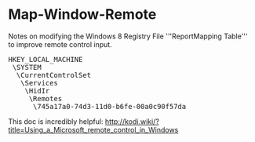 Map-Window-Remote
=================

Notes on modifying the Windows 8 Registry File '''ReportMapping Table''' to improve remote control input.

<pre>
HKEY_LOCAL_MACHINE
 \SYSTEM
  \CurrentControlSet
   \Services
    \HidIr
     \Remotes
      \745a17a0-74d3-11d0-b6fe-00a0c90f57da
</pre>

This doc is incredibly helpful: http://kodi.wiki/?title=Using_a_Microsoft_remote_control_in_Windows

